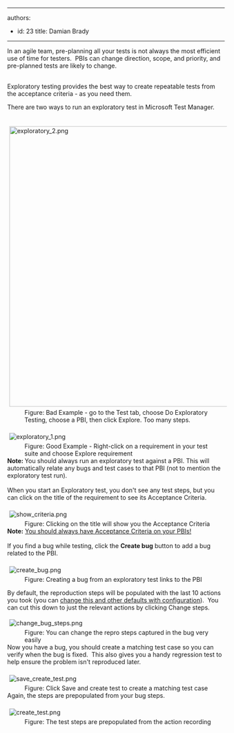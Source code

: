 

---
authors:
  - id: 23
    title: Damian Brady
---




<span class='intro'> In an agile team, pre-planning all your tests is not always the most efficient use of time for testers. &#160;PBIs can change direction, scope, and priority, and pre-planned tests are likely to change.<div><br></div><div>Exploratory testing provides the best&#160;way&#160;to create repeatable tests from the acceptance criteria - as you need them.​</div> </span>

There are two ways to run an exploratory test in Microsoft Test Manager.<div><br></div><div><img src="/PublishingImages/exploratory_2.png" alt="exploratory_2.png" style="margin&#58;5px;width&#58;650px;" /><br></div><dd class="ssw15-rteElement-FigureBad">Figure&#58; Bad Example - go to the Test tab, choose Do Exploratory Testing, choose a PBI, then click Explore. Too many steps.</dd><div><br></div><div><img src="/PublishingImages/exploratory_1.png" alt="exploratory_1.png" style="margin&#58;5px;" /><br></div><dd class="ssw15-rteElement-FigureGood">Figure&#58; Good Example - Right-click on a requirement in your test suite&#160;and choose Explore requirement</dd><div><strong>Note&#58; </strong>You should always run an exploratory test against a PBI. This will automatically relate any&#160;bugs and test cases to that&#160;PBI (not to mention&#160;the exploratory test run).</div><div><br></div><div>When you start&#160;an Exploratory test, you don't see any test steps, but you can click on the title of the requirement to see its Acceptance Criteria.</div><div><br></div><div><img src="/PublishingImages/show_criteria.png" alt="show_criteria.png" style="margin&#58;5px;" /><br></div><dd class="ssw15-rteElement-FigureNormal">Figure&#58; Clicking on the title will show you the Acceptance Criteria</dd><div><strong>Note&#58;</strong> <a href="/Pages/Do-Your-User-Stories-Include-Acceptance-Criteria.aspx">You should always have Acceptance Criteria on your PBIs!</a></div><div><br></div><div>If you find a bug while testing, click the <strong>Create bug</strong> button to add a bug related to the PBI.</div><div><br></div><div><img src="/PublishingImages/create_bug.png" alt="create_bug.png" style="margin&#58;5px;" /><br></div><dd class="ssw15-rteElement-FigureNormal">Figure&#58; Creating a bug from an exploratory test links to the PBI</dd><p class="ssw15-rteElement-P">By default, the reproduction steps will be populated with the last 10 actions you took (you can <a href="http&#58;//geekswithblogs.net/TarunArora/archive/2011/12/14/mtm-11-configuration-settings-amp-customization.aspx">change this and other&#160;defaults&#160;with&#160;configuration</a>)​. &#160;You can cut this down to just&#160;the relevant&#160;actions by clicking Change steps.</p><div><img src="/PublishingImages/change_bug_steps.png" alt="change_bug_steps.png" style="margin&#58;5px;" /><br></div><dd class="ssw15-rteElement-FigureNormal">Figure&#58; You can change the repro steps captured in the bug very easily</dd><div>Now you have a bug, you should create a matching test case so you can verify when the bug is fixed. &#160;This also gives you a handy regression test to help ensure the problem isn't reproduced later.</div><div><br></div><div><img src="/PublishingImages/save_create_test.png" alt="save_create_test.png" style="margin&#58;5px;" /><br></div><dd class="ssw15-rteElement-FigureNormal">Figure&#58; Click Save and create test to create a matching test case</dd><div>Again, the steps are prepopulated from your bug steps.</div><div><br></div><div><img src="/PublishingImages/create_test.png" alt="create_test.png" style="margin&#58;5px;" /><br></div><dd class="ssw15-rteElement-FigureNormal">Figure&#58; The test steps are prepopulated from the action recording</dd><div><br></div>


